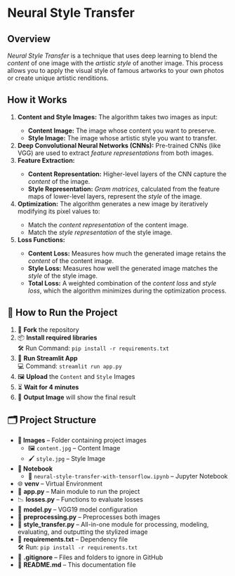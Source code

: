  <h1 id="neural-style-transfer">Neural Style Transfer</h1>
    <h2 id="overview">Overview</h2>
    <p><em>Neural Style Transfer</em> is a technique that uses deep learning to blend the <em>content</em> of one image with the <em>artistic style</em> of another image. This process allows you to apply the visual style of famous artworks to your own photos or create unique artistic renditions.</p>
    <h2 id="how-it-works">How it Works</h2>
    <ol>
    <li><strong>Content and Style Images:</strong> The algorithm takes two images as input:</li>
    <ul>
    <li><strong>Content Image:</strong> The image whose content you want to preserve.</li>
    <li><strong>Style Image:</strong> The image whose artistic style you want to transfer.</li>
    </ul>
    <li><strong>Deep Convolutional Neural Networks (CNNs):</strong> Pre-trained CNNs (like VGG) are used to extract <em>feature representations</em> from both images.</li>
    <li><strong>Feature Extraction:</strong></li>
    <ul>
    <li><strong>Content Representation:</strong> Higher-level layers of the CNN capture the <em>content</em> of the image.</li>
    <li><strong>Style Representation:</strong> <em>Gram matrices</em>, calculated from the feature maps of lower-level layers, represent the <em>style</em> of the image.</li>
    </ul>
    <li><strong>Optimization:</strong> The algorithm generates a new image by iteratively modifying its pixel values to:</li>
    <ul>
    <li>Match the <em>content representation</em> of the content image.</li>
    <li>Match the <em>style representation</em> of the style image.</li>
    </ul>
    <li><strong>Loss Functions:</strong></li>
    <ul>
    <li><strong>Content Loss:</strong> Measures how much the generated image retains the <em>content</em> of the content image.</li>
    <li><strong>Style Loss:</strong> Measures how well the generated image matches the <em>style</em> of the style image.</li>
    <li><strong>Total Loss:</strong> A weighted combination of the <em>content loss</em> and <em>style loss</em>, which the algorithm minimizes during the optimization process.</li>
    </ul>
    </ol>

<h2>🚀 How to Run the Project</h2>

<ol>
  <li>🍴 <strong>Fork</strong> the repository</li>
  <li>📦 <strong>Install required libraries</strong><br>
      🛠️ Run Command: <code>pip install -r requirements.txt</code>
  </li>
  <li>🧠 <strong>Run Streamlit App</strong><br>
      💻 Command: <code>streamlit run app.py</code>
  </li>
  <li>🖼️ <strong>Upload</strong> the <code>Content</code> and <code>Style</code> Images</li>
  <li>⏳ <strong>Wait for 4 minutes</strong></li>
  <li>🎨 <strong>Output Image</strong> will show the final result</li>
</ol>

<h2>🗂️ Project Structure</h2>

<ul>
  <li><strong>📁 Images</strong> – Folder containing project images
    <ul>
      <li>🖼️ <code>content.jpg</code> – Content Image</li>
      <li>🖌️ <code>style.jpg</code> – Style Image</li>
    </ul>
  </li>
  <li><strong>📓 Notebook</strong>
    <ul>
      <li>📘 <code>neural-style-transfer-with-tensorflow.ipynb</code> – Jupyter Notebook</li>
    </ul>
  </li>
  <li>🌐 <strong>venv</strong> – Virtual Environment</li>
  <li>📄 <strong>app.py</strong> – Main module to run the project</li>
  <li>📉 <strong>losses.py</strong> – Functions to evaluate losses</li>
  <li>🧩 <strong>model.py</strong> – VGG19 model configuration</li>
  <li>🧼 <strong>preprocessing.py</strong> – Preprocesses both images</li>
  <li>🔁 <strong>style_transfer.py</strong> – All-in-one module for processing, modeling, evaluating, and outputting the stylized image</li>
  <li>🧾 <strong>requirements.txt</strong> – Dependency file<br>
      🛠️ Run: <code>pip install -r requirements.txt</code>
  </li>
  <li>🚫 <strong>.gitignore</strong> – Files and folders to ignore in GitHub</li>
  <li>📘 <strong>README.md</strong> – This documentation file</li>
</ul>